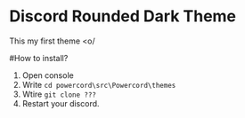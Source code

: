 # Discord Rounded Dark Theme
This my first theme <o/

#How to install?
1) Open console
2) Write `cd powercord\src\Powercord\themes`
3) Wtire `git clone ???`
4) Restart your discord.
